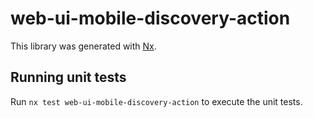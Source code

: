 # web-ui-mobile-discovery-action

This library was generated with [Nx](https://nx.dev).

## Running unit tests

Run `nx test web-ui-mobile-discovery-action` to execute the unit tests.
